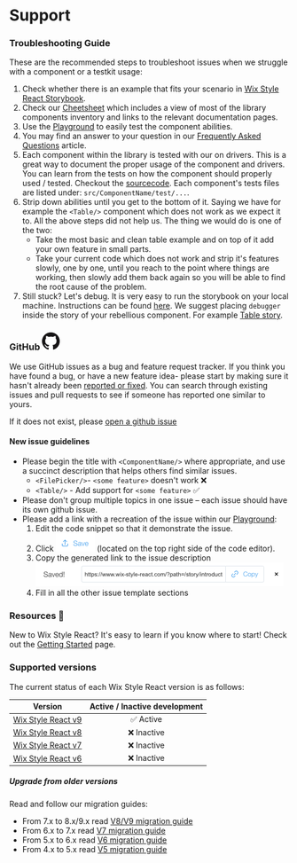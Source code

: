# Support

### Troubleshooting Guide

These are the recommended steps to troubleshoot issues when we struggle with a component or a testkit usage:
1. Check whether there is an example that fits your scenario in [Wix Style React Storybook](https://www.wix-style-react.com).
2. Check our [Cheetsheet](https://www.wix-style-react.com/?path=/story/introduction-cheatsheet--components-cheatsheet) which includes a view of most of the library components inventory and links to the relevant documentation pages.
3. Use the [Playground](https://www.wix-style-react.com/?path=/story/introduction-playground--playground) to easily test the component abilities.
4. You may find an answer to your question in our [Frequently Asked Questions](https://github.com/wix/wix-style-react/tree/master/docs/FAQ#frequently-asked-questions) article.
5. Each component within the library is tested with our on drivers. This is a great way to document the proper usage of the component and drivers. You can learn from the tests on how the component should properly used / tested. Checkout the [sourcecode](https://github.com/wix/wix-style-react). Each component's tests files are listed under:
`src/ComponentName/test/...`.
6. Strip down abilities until you get to the bottom of it. Saying we have for example the `<Table/>` component which does not work as we expect it to. All the above steps did not help us. The thing we would do is one of the two:
    - Take the most basic and clean table example and on top of it add your own feature in small parts.
    - Take your current code which does not work and strip it's features slowly, one by one, until you reach to the point where things are working, then slowly add them back again so you will be able to find the root cause of the problem.
7. Still stuck? Let's debug.
   It is very easy to run the storybook on your local machine.
   Instructions can be found [here](https://github.com/wix/wix-style-react/blob/master/CONTRIBUTING.md).
   We suggest placing `debugger` inside the story of your rebellious component. For example [Table story](https://github.com/wix/wix-style-react/blob/1b3e00fb624929927b3921905f8db8bdb011c427/src/Table/docs/index.story.js).


### GitHub ![github-mark](./docs/assets/GitHub-Mark-32px.png)

We use GitHub issues as a bug and feature request tracker.
If you think you have found a bug, or have a new feature idea- please start by making sure it hasn't already been [reported or fixed](https://github.com/wix/wix-style-react/issues).
You can search through existing issues and pull requests to see if someone has reported one similar to yours.

If it does not exist, please [open a github issue](https://github.com/wix/wix-style-react/issues/new/choose)

#### New issue guidelines
- Please begin the title with `<ComponentName/>` where appropriate, and use a succinct description that helps others find similar issues.
  - `<FilePicker/>`- `<some feature>` doesn't work ❌
  - `<Table/>` - Add support for `<some feature>` ✅
- Please don't group multiple topics in one issue – each issue should have its own github issue.
- Please add a link with a recreation of the issue within our [Playground](https://www.wix-style-react.com/?path=/story/introduction-playground--playground):
    1. Edit the code snippet so that it demonstrate the issue.
    2. Click ![save-button](./docs/assets/playgroundSaveButton.png) (located on the top right side of the code editor).
    3. Copy the generated link to the issue description ![github-mark](./docs/assets/generatedLink.png)
    4. Fill in all the other issue template sections


### Resources 📖

New to Wix Style React? It's easy to learn if you know where to start!
Check out the [Getting Started](https://www.wix-style-react.com/?path=/story/introduction-getting-started--getting-started) page.


### Supported versions

The current status of each Wix Style React version is as follows:

| Version        | Active / Inactive development |
| ------------- |:-------------:|
| [Wix Style React v9](https://www.wix-style-react.com)| ✅ Active |
| [Wix Style React v8](https://wix-style-react-v8.now.sh)| ❌ Inactive |
| [Wix Style React v7](https://wix-style-react-v7.now.sh)| ❌ Inactive |
| [Wix Style React v6](https://wix-wix-style-react-v6.surge.sh)| ❌ Inactive |


#####  Upgrade from older versions
Read and follow our migration guides:

- From 7.x to 8.x/9.x read [V8/V9 migration guide](https://github.com/wix/wix-style-react/blob/master/MIGRATION.md)
- From 6.x to 7.x read [V7 migration guide](https://github.com/wix/wix-style-react/blob/version_7.x/docs/migration/v6-v7.md)
- From 5.x to 6.x read [V6 migration guide](https://github.com/wix/wix-style-react/blob/version_7.x/docs/migration/v5-v6.md)
- From 4.x to 5.x read [V5 migration guide](https://github.com/wix/wix-style-react/blob/version_7.x/docs/migration/v4-v5.md)
